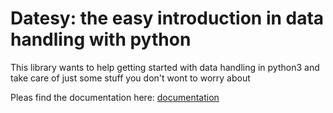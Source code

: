 # Datesy: the easy introduction in data handling with python
This library wants to help getting started with data handling in python3 and take care of just some stuff you don't wont to worry about


Pleas find the documentation here: [documentation](https://datesy.readthedocs.io/en/latest/)